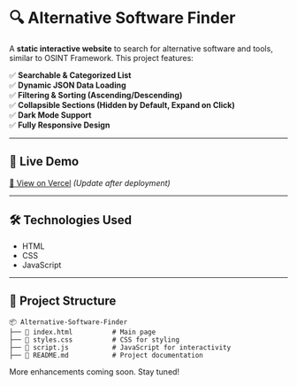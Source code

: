 # 🔍 Alternative Software Finder  

A **static interactive website** to search for alternative software and tools, similar to OSINT Framework. This project features:  

✅ **Searchable & Categorized List**  
✅ **Dynamic JSON Data Loading**  
✅ **Filtering & Sorting (Ascending/Descending)**  
✅ **Collapsible Sections (Hidden by Default, Expand on Click)**  
✅ **Dark Mode Support**  
✅ **Fully Responsive Design**  

---

## 🚀 **Live Demo**  
[🔗 View on Vercel](https://alternative-software-finder.vercel.app) *(Update after deployment)*  

---

## 🛠️ **Technologies Used**  
- HTML  
- CSS  
- JavaScript  

---

## 📂 **Project Structure**  

```plaintext
📦 Alternative-Software-Finder
├── 📜 index.html          # Main page
├── 📜 styles.css          # CSS for styling
├── 📜 script.js           # JavaScript for interactivity
├── 📜 README.md           # Project documentation
```

More enhancements coming soon. Stay tuned!
